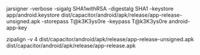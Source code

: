 jarsigner -verbose -sigalg SHA1withRSA -digestalg SHA1 -keystore app/android.keystore dist/capacitor/android/apk/release/app-release-unsigned.apk -storepass T@k3K3ys0re -keypass T@k3K3ys0re android-app-key

zipalign -v 4 dist/capacitor/android/apk/release/app-release-unsigned.apk dist/capacitor/android/apk/release/app-release.apk